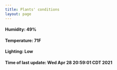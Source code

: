 ```yaml
---
title: Plants' conditions
layout: page
---
```



#### Humidity: 49%
#### Temperature: 71F
#### Lighting: Low
#### Time of last update: Wed Apr 28 20:59:01 CDT 2021
